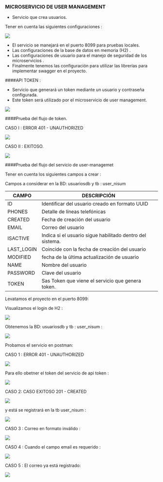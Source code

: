 ### MICROSERVICIO DE USER MANAGEMENT

- Servicio que crea usuarios.

Tener en cuenta las siguientes configuraciones :

![](docs/properties.png)

- El servicio se manejará en el puerto 8099  para pruebas locales.
- Las configuraciones  de la base de datos en memoria (H2) .
- Las configuraciones de usuario para el manejo de seguridad de los microservicios .
- Finalmente tenemos las configuración para utilizar las librerías para implementar   	swagger en el proyecto.

####API TOKEN :

- Servicio que  generará un token  mediante un usuario y contraseña configurada.
- Este token será utilizado por el microservicio de user management.

![](docs/generated_token.png)

####Prueba del flujo de token.

CASO I :  ERROR 401 - UNAUTHORIZED

![](docs/welcome_error_401.png)

CASO II : EXITOSO.

![](docs/welcome_ok_200.png)

####Prueba del flujo del servicio de user-managemet

Tener en cuenta  los siguientes campos a crear :

Campos a considerar en la BD: usuariosdb    y tb :  user_nisum 

|  CAMPO | DESCRIPCIÓN  |
| ------------ | ------------ |
|  ID |  Identificar del usuario creado  en formato UUID |
|  PHONES | Detalle de líneas telefónicas |
| CREATED  | Fecha de creación del usuario  |
| EMAIL  | Correo del usuario  |
| ISACTIVE |Indica si el usuario sigue habilitado dentro del sistema. |
|LAST_LOGIN   | Coincide con la fecha de creación del usuario  |
| MODIFIED  | fecha de la última actualización de usuario  |
|NAME   |  Nombre del usuario |
|PASSWORD   | Clave del usuario   |
|TOKEN |  Sas Token que viene el servicio que genera token.  | |

Levatamos el proyecto  en el puerto 8099:

Visualizamos el login de H2 :

![](docs/login_h2.png)

Obtenemos la BD: usuariosdb    y tb :  user_nisum :

![](docs/tb_user_nisum_parameters.png)

Probamos el servicio en postman:

CASO 1 : ERROR 401 - UNAUTHORIZED

![](docs/create_user_register_401.png)

Para ello obetner el token del servicio de api token  :

![](docs/create_user_register_token.png)

CASO 2:  CASO EXITOSO  201 - CREATED

![](docs/created_user_register_ok.png)

y está se registrará en la tb user_nisum :

![](docs/tb_user_nisum_view.png)


CASO 3 : Correo en formato inválido :

![](docs/create_user_register_email_invalid.png)


CASO 4 : Cuando el campo email es requerido :

![](docs/created_user_register_email_requerid.png)

CASO 5 : El correo ya está registrado:

![](docs/created_user_register_email_ya_registrado.png)


